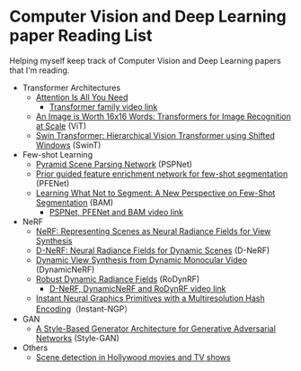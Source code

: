 # Computer Vision and Deep Learning paper Reading List
Helping myself keep track of Computer Vision and Deep Learning papers that I‘m reading.
- Transformer Architectures
    - [Attention Is All You Need](https://arxiv.org/abs/1706.03762)
        - [Transformer family video link](https://youtu.be/JydFplmsT-0)
    - [An Image is Worth 16x16 Words: Transformers for Image Recognition at Scale](https://arxiv.org/abs/2010.11929) (ViT)
    - [Swin Transformer: Hierarchical Vision Transformer using Shifted Windows](https://arxiv.org/abs/2103.14030) (SwinT)
- Few-shot Learning
    - [Pyramid Scene Parsing Network](https://arxiv.org/abs/1612.01105) (PSPNet)
    - [Prior guided feature enrichment network for few-shot segmentation](https://arxiv.org/abs/2008.01449) (PFENet)
    - [Learning What Not to Segment: A New Perspective on Few-Shot Segmentation](https://arxiv.org/abs/2203.07615) (BAM)
        - [PSPNet, PFENet and BAM video link](https://youtu.be/dPgAGP3IE3c)
- NeRF
    - [NeRF: Representing Scenes as Neural Radiance Fields for View Synthesis](https://arxiv.org/abs/2003.08934)
    - [D-NeRF: Neural Radiance Fields for Dynamic Scenes](https://arxiv.org/abs/2011.13961) (D-NeRF)
    - [Dynamic View Synthesis from Dynamic Monocular Video](https://arxiv.org/abs/2105.06468) (DynamicNeRF)
    - [Robust Dynamic Radiance Fields](https://arxiv.org/abs/2301.02239) (RoDynRF)
        - [D-NeRF, DynamicNeRF and RoDynRF video link](https://youtu.be/JrDss_jiwEI)
    - [Instant Neural Graphics Primitives with a Multiresolution Hash Encoding](https://arxiv.org/abs/2201.05989)（Instant-NGP）
- GAN 
    - [A Style-Based Generator Architecture for Generative Adversarial Networks](https://arxiv.org/abs/1812.04948) (Style-GAN)
- Others
    - [Scene detection in Hollywood movies and TV shows](https://ieeexplore.ieee.org/document/1211489)